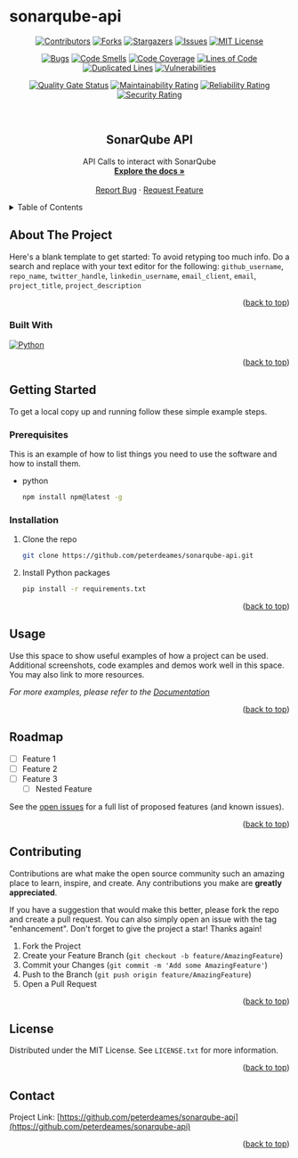 # sonarqube-api

<a name="readme-top"></a>
<div align="center">

<!-- PROJECT SHIELDS -->
<!--
*** I'm using markdown "reference style" links for readability.
*** Reference links are enclosed in brackets [ ] instead of parentheses ( ).
*** See the bottom of this document for the declaration of the reference variables
*** for contributors-url, forks-url, etc. This is an optional, concise syntax you may use.
*** https://www.markdownguide.org/basic-syntax/#reference-style-links
-->
[![Contributors][contributors-shield]][contributors-url]
[![Forks][forks-shield]][forks-url]
[![Stargazers][stars-shield]][stars-url]
[![Issues][issues-shield]][issues-url]
[![MIT License][license-shield]][license-url]

[![Bugs][bugs-badge]][sonar-url]
[![Code Smells][codesmells-badge]][sonar-url]
[![Code Coverage][coverage-badge]][sonar-url]
[![Lines of Code][loc-badge]][sonar-url]
[![Duplicated Lines][duplicatedlines-badge]][sonar-url]
[![Vulnerabilities][vulnerabilities-badge]][sonar-url]

[![Quality Gate Status][qualitygate-badge]][sonar-url]
[![Maintainability Rating][maintainability-badge]][sonar-url]
[![Reliability Rating][reliability-badge]][sonar-url]
[![Security Rating][security-badge]][sonar-url]


<!-- PROJECT LOGO -->
<br />
<h2 align="center">SonarQube API</h2>

  <p align="center">
    API Calls to interact with SonarQube
    <br />
    <a href="https://github.com/peterdeames/sonarqube-api"><strong>Explore the docs »</strong></a>
    <br />
    <br />
    <a href="https://github.com/peterdeames/sonarqube-api/issues">Report Bug</a>
    ·
    <a href="https://github.com/peterdeames/sonarqube-api/issues">Request Feature</a>
  </p>
</div>



<!-- TABLE OF CONTENTS -->
<details>
  <summary>Table of Contents</summary>
  <ol>
    <li>
      <a href="#about-the-project">About The Project</a>
      <ul>
        <li><a href="#built-with">Built With</a></li>
      </ul>
    </li>
    <li>
      <a href="#getting-started">Getting Started</a>
      <ul>
        <li><a href="#prerequisites">Prerequisites</a></li>
        <li><a href="#installation">Installation</a></li>
      </ul>
    </li>
    <li><a href="#usage">Usage</a></li>
    <li><a href="#roadmap">Roadmap</a></li>
    <li><a href="#contributing">Contributing</a></li>
    <li><a href="#license">License</a></li>
    <li><a href="#contact">Contact</a></li>
    <li><a href="#acknowledgments">Acknowledgments</a></li>
  </ol>
</details>



<!-- ABOUT THE PROJECT -->
## About The Project

Here's a blank template to get started: To avoid retyping too much info. Do a search and replace with your text editor for the following: `github_username`, `repo_name`, `twitter_handle`, `linkedin_username`, `email_client`, `email`, `project_title`, `project_description`

<p align="right">(<a href="#readme-top">back to top</a>)</p>



### Built With

[![Python][Python.org]][Python-url]

<p align="right">(<a href="#readme-top">back to top</a>)</p>



<!-- GETTING STARTED -->
## Getting Started


To get a local copy up and running follow these simple example steps.

### Prerequisites

This is an example of how to list things you need to use the software and how to install them.
* python
  ```sh
  npm install npm@latest -g
  ```

### Installation

1. Clone the repo
   ```sh
   git clone https://github.com/peterdeames/sonarqube-api.git
   ```
2. Install Python packages
   ```sh
   pip install -r requirements.txt
   ```

<p align="right">(<a href="#readme-top">back to top</a>)</p>



<!-- USAGE EXAMPLES -->
## Usage

Use this space to show useful examples of how a project can be used. Additional screenshots, code examples and demos work well in this space. You may also link to more resources.

_For more examples, please refer to the [Documentation](https://example.com)_

<p align="right">(<a href="#readme-top">back to top</a>)</p>



<!-- ROADMAP -->
## Roadmap

- [ ] Feature 1
- [ ] Feature 2
- [ ] Feature 3
    - [ ] Nested Feature

See the [open issues](https://github.com/peterdeames/sonarqube-api/issues) for a full list of proposed features (and known issues).

<p align="right">(<a href="#readme-top">back to top</a>)</p>



<!-- CONTRIBUTING -->
## Contributing

Contributions are what make the open source community such an amazing place to learn, inspire, and create. Any contributions you make are **greatly appreciated**.

If you have a suggestion that would make this better, please fork the repo and create a pull request. You can also simply open an issue with the tag "enhancement".
Don't forget to give the project a star! Thanks again!

1. Fork the Project
2. Create your Feature Branch (`git checkout -b feature/AmazingFeature`)
3. Commit your Changes (`git commit -m 'Add some AmazingFeature'`)
4. Push to the Branch (`git push origin feature/AmazingFeature`)
5. Open a Pull Request

<p align="right">(<a href="#readme-top">back to top</a>)</p>



<!-- LICENSE -->
## License

Distributed under the MIT License. See `LICENSE.txt` for more information.

<p align="right">(<a href="#readme-top">back to top</a>)</p>



<!-- CONTACT -->
## Contact

Project Link: [https://github.com/peterdeames/sonarqube-api](https://github.com/peterdeames/sonarqube-api)

<p align="right">(<a href="#readme-top">back to top</a>)</p>



<!-- ACKNOWLEDGMENTS -->
<!-- ## Acknowledgments

* []()
* []()
* []()

<p align="right">(<a href="#readme-top">back to top</a>)</p> -->



<!-- MARKDOWN LINKS & IMAGES -->
<!-- https://www.markdownguide.org/basic-syntax/#reference-style-links -->
[contributors-shield]: https://img.shields.io/github/contributors/peterdeames/sonarqube-api.svg?style=for-the-badge
[contributors-url]: https://github.com/peterdeames/sonarqube-api/graphs/contributors
[forks-shield]: https://img.shields.io/github/forks/peterdeames/sonarqube-api.svg?style=for-the-badge
[forks-url]: https://github.com/peterdeames/sonarqube-api/network/members
[stars-shield]: https://img.shields.io/github/stars/peterdeames/sonarqube-api.svg?style=for-the-badge
[stars-url]: https://github.com/peterdeames/sonarqube-api/stargazers
[issues-shield]: https://img.shields.io/github/issues/peterdeames/sonarqube-api.svg?style=for-the-badge
[issues-url]: https://github.com/peterdeames/sonarqube-api/issues
[license-shield]: https://img.shields.io/github/license/peterdeames/sonarqube-api.svg?style=for-the-badge
[license-url]: https://github.com/peterdeames/sonarqube-api/blob/master/LICENSE.txt
[product-screenshot]: images/screenshot.png
[Python.org]: https://img.shields.io/badge/Python-0769AD?style=for-the-badge&logo=python&logoColor=white
[Python-url]: https://www.python.org

[sonar-url]: https://sonarcloud.io/summary/new_code?id=peterdeames_sonarqube-api
[bugs-badge]: https://sonarcloud.io/api/project_badges/measure?project=peterdeames_sonarqube-api&metric=bugs
[codesmells-badge]: https://sonarcloud.io/api/project_badges/measure?project=peterdeames_sonarqube-api&metric=code_smells
[coverage-badge]: https://sonarcloud.io/api/project_badges/measure?project=peterdeames_sonarqube-api&metric=coverage
[loc-badge]: https://sonarcloud.io/api/project_badges/measure?project=peterdeames_sonarqube-api&metric=ncloc
[duplicatedlines-badge]: https://sonarcloud.io/api/project_badges/measure?project=peterdeames_sonarqube-api&metric=duplicated_lines_density
[vulnerabilities-badge]: https://sonarcloud.io/api/project_badges/measure?project=peterdeames_sonarqube-api&metric=vulnerabilities

[qualitygate-badge]: https://sonarcloud.io/api/project_badges/measure?project=peterdeames_sonarqube-api&metric=alert_status
[maintainability-badge]: https://sonarcloud.io/api/project_badges/measure?project=peterdeames_sonarqube-api&metric=sqale_rating
[reliability-badge]: https://sonarcloud.io/api/project_badges/measure?project=peterdeames_sonarqube-api&metric=reliability_rating
[security-badge]: https://sonarcloud.io/api/project_badges/measure?project=peterdeames_sonarqube-api&metric=security_rating
